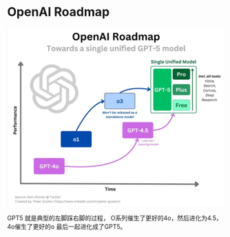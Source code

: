 

# OpenAI Roadmap



![image-20250217094734913](assets/image-20250217094734913.png)

GPT5 就是典型的左脚踩右脚的过程， O系列催生了更好的4o，然后进化为4.5， 4o催生了更好的o 最后一起进化成了GPT5。